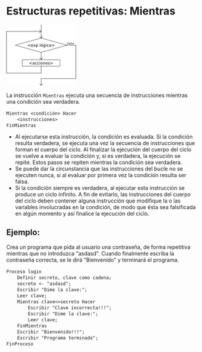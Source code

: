# Estructuras repetitivas: Mientras

![mientras](img/mientras.png)

La instrucción `Mientras` ejecuta una secuencia de instrucciones mientras una condición sea verdadera.

    Mientras <condición> Hacer
        <instrucciones>
    FinMientras

* Al ejecutarse esta instrucción, la condición es evaluada. Si la condición resulta verdadera, se ejecuta una vez la secuencia de instrucciones que forman el cuerpo del ciclo. Al finalizar la ejecución del cuerpo del ciclo se vuelve a evaluar la condición y, si es verdadera, la ejecución se repite. Estos pasos se repiten mientras la condición sea verdadera.
* Se puede dar la circunstancia que las instrucciones del bucle no se ejecuten nunca, si al evaluar por primera vez la condición resulta ser falsa.
* Si la condición siempre es verdadera, al ejecutar esta instrucción se produce un ciclo infinito. A fin de evitarlo, las instrucciones del cuerpo del ciclo deben contener alguna instrucción que modifique la o las variables involucradas en la condición, de modo que ésta sea falsificada en algún momento y así finalice la ejecución del ciclo.

## Ejemplo:

Crea un programa que pida al usuario una contraseña, de forma repetitiva mientras que no introduzca "asdasd". Cuando finalmente escriba la contraseña correcta, se le dirá "Bienvenido" y terminará el programa.

	Proceso login
		Definir secreto, clave como cadena;
		secreto <- "asdasd";
		Escribir "Dime la clave:";
		Leer clave;
		Mientras clave<>secreto Hacer
			Escribir "Clave incorrecta!!!";
			Escribir "Dime la clave:";
			Leer clave;
		FinMientras
		Escribir "Bienvenido!!!";
		Escribir "Programa terminado";
	FinProceso